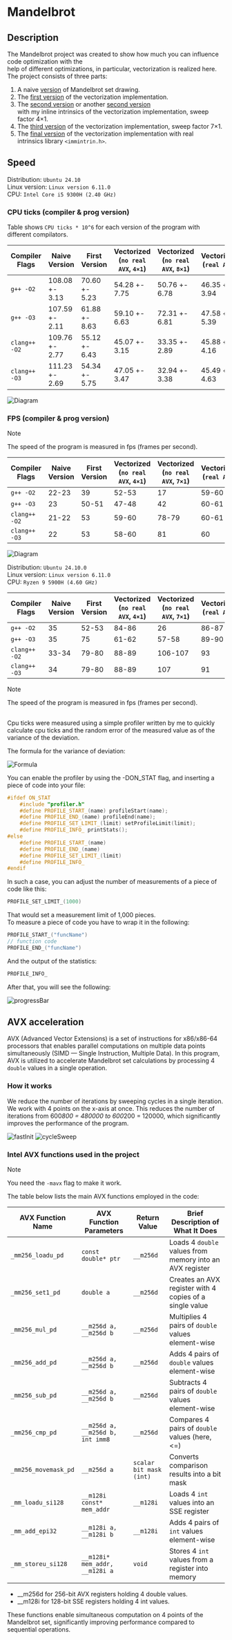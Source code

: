 # Mandelbrot

## Description

The Mandelbrot project was created to show how much you can influence code optimization with the  
help of different optimizations, in particular, vectorization is realized here.  
The project consists of three parts:  

1. A naive [version](src/buterbrod_spd0.cpp) of Mandelbrot set drawing.
2. The [first version](src/buterbrod_spd1.cpp) of the vectorization implementation.
3. The [second version](src/buterbrod_spd2.0.cpp) or another [second version](src/buterbrod_spd2myIntr.cpp)  
with my inline intrinsics of the vectorization implementation, sweep factor 4×1.
4. The [third version](src/buterbrod_spd2.1.cpp) of the vectorization implementation, sweep factor 7×1.
5. The [final version](src/buterbrod_spd3trueIntr.cpp) of the vectorization implementation with real  
intrinsics library `<immintrin.h>`.

## Speed

Distribution: `Ubuntu 24.10`  
Linux version: `Linux version 6.11.0`  
CPU: `Intel Core i5 9300H (2.40 GHz)`  

### CPU ticks (compiler & prog version)

Table shows `CPU ticks * 10^6` for each version of the program with different compilators.

| Compiler Flags       | Naive Version | First Version | Vectorized (`no real AVX`, `4×1`) | Vectorized (`no real AVX`, `8×1`) | Vectorized (`real AVX`) |
|----------------------|---------------|---------------|---------------|---------------|---------------|
| `g++ -O2`           | 108.08 +- 3.13 | 70.60 +- 5.23 | 54.28 +- 7.75 | 50.76 +- 6.78 | 46.35 +- 3.94 |
| `g++ -O3`           | 107.59 +- 2.11 | 61.88 +- 8.63 | 59.10 +- 6.63 | 72.31 +- 6.81 | 47.58 +- 5.39 |
| `clang++ -O2`       | 109.76 +- 2.77 | 55.12 +- 6.43 | 45.07 +- 3.15 | 33.35 +- 2.89 | 45.88 +- 4.16 |
| `clang++ -O3`       | 111.23 +- 2.69 | 54.34 +- 5.75 | 47.05 +- 3.47 | 32.94 +- 3.38 | 45.49 +- 4.63 |

![Diagram](imgs/cpuTicksDiagram.svg)

### FPS (compiler & prog version)

> [!NOTE]
> The speed of the program is measured in fps (frames per second).

| Compiler Flags       | Naive Version | First Version | Vectorized (`no real AVX`, `4×1`) | Vectorized (`no real AVX`, `7×1`) | Vectorized (`real AVX`) |
|----------------------|---------------|---------------|----------------------------------|----------------------------------|------------------------|
| `g++ -O2`           | 22-23         | 39            | 52-53                            | 17                               | 59-60                  |
| `g++ -O3`           | 23            | 50-51         | 47-48                            | 42                               | 60-61                  |
| `clang++ -O2`       | 21-22         | 53            | 59-60                            | 78-79                            | 60-61                  |
| `clang++ -O3`       | 22            | 53            | 58-60                            | 81                               | 60                     |

![Diagram](imgs/fpsDiagram.svg)

Distribution: `Ubuntu 24.10.0`  
Linux version: `Linux version 6.11.0`  
CPU: `Ryzen 9 5900H (4.60 GHz)`

| Compiler Flags       | Naive Version | First Version | Vectorized (`no real AVX`, `4×1`) | Vectorized (`no real AVX`, `7×1`) | Vectorized (`real AVX`) |
|----------------------|---------------|---------------|----------------------------------|----------------------------------|------------------------|
| `g++ -O2`           | 35         | 52-53            |  84-86                        | 26                                 | 86-87                  |
| `g++ -O3`           | 35            | 75        | 61-62                             | 57-58                              | 89-90                  |
| `clang++ -O2`       | 33-34         | 79-80            | 88-89                      | 106-107                            | 93                     |
| `clang++ -O3`       | 34            | 79-80            | 88-89                      | 107                                | 91                     |

> [!NOTE]
> The speed of the program is measured in fps (frames per second).

## 

Сpu ticks were measured using a simple profiler written by me to quickly calculate cpu ticks and the random error of the measured value as of the variance of the deviation.

The formula for the variance of deviation:

![Formula](imgs/deviation.png)

You can enable the profiler by using the -DON_STAT flag, and inserting a piece of code into your file:

```cpp
#ifdef ON_STAT
    #include "profiler.h"
    #define PROFILE_START_(name) profileStart(name);
    #define PROFILE_END_(name) profileEnd(name);
    #define PROFILE_SET_LIMIT_(limit) setProfileLimit(limit);
    #define PROFILE_INFO_ printStats();
#else
    #define PROFILE_START_(name)
    #define PROFILE_END_(name)
    #define PROFILE_SET_LIMIT_(limit)
    #define PROFILE_INFO_
#endif
```

In such a case, you can adjust the number of measurements of a piece of code like this:

```cpp
PROFILE_SET_LIMIT_(1000)
```

That would set a measurement limit of 1,000 pieces.  
To measure a piece of code you have to wrap it in the following:

```cpp
PROFILE_START_("funcName")
// function code
PROFILE_END_("funcName")
```

And the output of the statistics:

```cpp
PROFILE_INFO_
```

After that, you will see the following:

![progressBar](imgs/progressBar.gif)

## AVX acceleration

AVX (Advanced Vector Extensions) is a set of instructions for x86/x86-64 processors that enables parallel computations on multiple data points simultaneously (SIMD — Single Instruction, Multiple Data). In this program, AVX is utilized to accelerate Mandelbrot set calculations by processing 4 `double` values in a single operation.

### How it works

We reduce the number of iterations by sweeping cycles in a single iteration. We work with 4 points on the x-axis at once. This reduces the number of iterations from 600*800 = 480000 to 600*200 = 120000, which significantly improves the performance of the program.

![fastInit](imgs/fastInit.svg)
![cycleSweep](imgs/cycleSweep.svg)

### Intel AVX functions used in the project

> [!Note]
> You need the `-mavx` flag to make it work.

The table below lists the main AVX functions employed in the code:

| AVX Function Name          | AVX Function Parameters                      | Return Value            | Brief Description of What It Does                     |
|----------------------------|---------------------------------------------|-------------------------|-------------------------------------------------------|
| `_mm256_loadu_pd`          | `const double* ptr`                         | `__m256d`               | Loads 4 `double` values from memory into an AVX register |
| `_mm256_set1_pd`           | `double a`                                  | `__m256d`               | Creates an AVX register with 4 copies of a single value |
| `_mm256_mul_pd`            | `__m256d a, __m256d b`                      | `__m256d`               | Multiplies 4 pairs of `double` values element-wise    |
| `_mm256_add_pd`            | `__m256d a, __m256d b`                      | `__m256d`               | Adds 4 pairs of `double` values element-wise          |
| `_mm256_sub_pd`            | `__m256d a, __m256d b`                      | `__m256d`               | Subtracts 4 pairs of `double` values element-wise     |
| `_mm256_cmp_pd`            | `__m256d a, __m256d b, int imm8`            | `__m256d`               | Compares 4 pairs of `double` values (here, <=)        |
| `_mm256_movemask_pd`       | `__m256d a`                                 | `scalar bit mask (int)` | Converts comparison results into a bit mask           |
| `_mm_loadu_si128`          | `__m128i const* mem_addr`                   | `__m128i`               | Loads 4 `int` values into an SSE register             |
| `_mm_add_epi32`            | `__m128i a, __m128i b`                      | `__m128i`               | Adds 4 pairs of `int` values element-wise             |
| `_mm_storeu_si128`         | `__m128i* mem_addr, __m128i a`              | `void`                  | Stores 4 `int` values from a register into memory     |

- __m256d for 256-bit AVX registers holding 4 double values.  
- __m128i for 128-bit SSE registers holding 4 int values.  

These functions enable simultaneous computation on 4 points of the Mandelbrot set, significantly improving performance compared to sequential operations.
